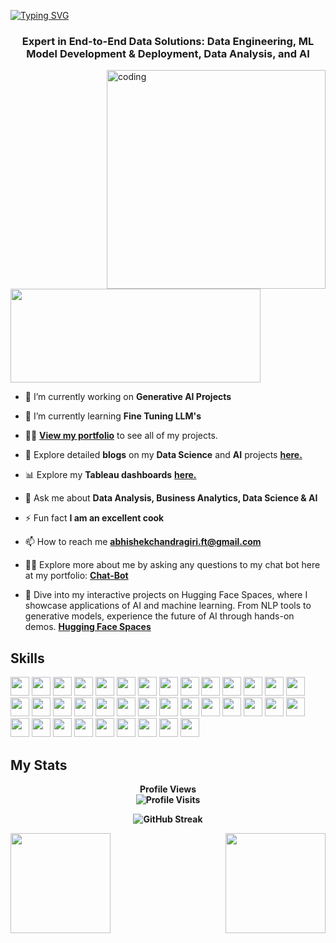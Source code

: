 [![Typing SVG](https://readme-typing-svg.demolab.com?font=Fira+Code&pause=1000&color=2ECC40&width=720&lines=%F0%9F%91%8B+%0A+Hey%2C+there%21%21+I'm+Abhishek+and+Welcome+to+my+Profile%21)](https://git.io/typing-svg)
<h3 align="center">Expert in End-to-End Data Solutions: Data Engineering, ML Model Development & Deployment, Data Analysis, and AI</h3>

<img align="right" alt="coding" height ="350" width="350" src="https://marketbusinessnews.com/wp-content/uploads/2020/10/1-Predictive-Analytics-GIF-for-article.gif">

<p align="left"> <a href="https://www.linkedin.com/in/abhishek-chandragiri/" target="blank"><img src="https://cdn.dribbble.com/users/1525393/screenshots/6420056/comp_4.gif" width="400" height="150" /></a> </p>

- 🔭 I’m currently working on **Generative AI Projects**

- 🌱 I’m currently learning **Fine Tuning LLM's**

- 👨‍💻 [**View my portfolio**](https://abhi0323.github.io/Abhishek-Chandragiri-Portfolio/?utm_source=github&utm_medium=profile&utm_campaign=Git_Bio) to see all of my projects.

- 📝 Explore detailed **blogs** on my **Data Science** and **AI** projects [**here.**](https://medium.com/@abhishekgoud1212)

- 📊 Explore my **Tableau dashboards** [**here.**](https://public.tableau.com/app/profile/abhishek.chandragiri)

- 💬 Ask me about **Data Analysis, Business Analytics, Data Science & AI**

- ⚡ Fun fact **I am an excellent cook**

- 📫 How to reach me **abhishekchandragiri.ft@gmail.com**

- 👨‍💻 Explore more about me by asking any questions to my chat bot here at my portfolio: [**Chat-Bot**](https://abhi0323.github.io/Abhishek-Chandragiri-Portfolio/?utm_source=git&utm_medium=bio&utm_campaign=chatbot)

- 🤗 Dive into my interactive projects on Hugging Face Spaces, where I showcase applications of AI and machine learning. From NLP tools to generative models, experience the future of AI through hands-on demos. [**Hugging Face Spaces**](https://huggingface.co/Abhishek0323)
  

## Skills

<img height=30 src="https://img.shields.io/badge/python-3670A0?style=for-the-badge&logo=python&logoColor=ffdd54"> <img height=30 src="https://img.shields.io/badge/Microsoft%20SQL%20Server-CC2927?style=for-the-badge&logo=microsoft%20sql%20server&logoColor=white"> <img height=30 src="https://img.shields.io/badge/mysql-4479A1.svg?style=for-the-badge&logo=mysql&logoColor=white"> <img height=30 src="https://img.shields.io/badge/postgres-%23316192.svg?style=for-the-badge&logo=postgresql&logoColor=white"> <img height=30 src="https://img.shields.io/badge/sqlite-%2307405e.svg?style=for-the-badge&logo=sqlite&logoColor=white"> <img height=30 src="https://img.shields.io/badge/Visual%20Studio%20Code-0078d7.svg?style=for-the-badge&logo=visual-studio-code&logoColor=white"> <img height=30 src="https://img.shields.io/badge/jupyter-%23FA0F00.svg?style=for-the-badge&logo=jupyter&logoColor=white"> <img height=30 src="https://img.shields.io/badge/docker-%230db7ed.svg?style=for-the-badge&logo=docker&logoColor=white"> <img height=30 src="https://img.shields.io/badge/kubernetes-%23326ce5.svg?style=for-the-badge&logo=kubernetes&logoColor=white"> <img height=30 src="https://img.shields.io/badge/flask-%23000.svg?style=for-the-badge&logo=flask&logoColor=white"> <img height=30 src="https://img.shields.io/badge/FastAPI-005571?style=for-the-badge&logo=fastapi"> <img height=30 src="https://img.shields.io/badge/AWS-%23FF9900.svg?style=for-the-badge&logo=amazon-aws&logoColor=white"> <img height=30 src="https://img.shields.io/badge/azure-%230072C6.svg?style=for-the-badge&logo=microsoftazure&logoColor=white"> <img height=30 src="https://img.shields.io/badge/mlflow-%23d9ead3.svg?style=for-the-badge&logo=numpy&logoColor=blue"> <img height=30 src="https://img.shields.io/badge/Apache%20Spark-FDEE21?style=flat-square&logo=apachespark&logoColor=black"> <img height=30 src="https://img.shields.io/badge/Keras-%23D00000.svg?style=for-the-badge&logo=Keras&logoColor=white"> <img height=30 src="https://img.shields.io/badge/Matplotlib-%23ffffff.svg?style=for-the-badge&logo=Matplotlib&logoColor=black"> <img height=30 src="https://img.shields.io/badge/numpy-%23013243.svg?style=for-the-badge&logo=numpy&logoColor=white"> <img height=30 src="https://img.shields.io/badge/pandas-%23150458.svg?style=for-the-badge&logo=pandas&logoColor=white"> <img height=30 src="https://img.shields.io/badge/Plotly-%233F4F75.svg?style=for-the-badge&logo=plotly&logoColor=white"> <img height=30 src="https://img.shields.io/badge/PyTorch-%23EE4C2C.svg?style=for-the-badge&logo=PyTorch&logoColor=white"> <img height=30 src="https://img.shields.io/badge/scikit--learn-%23F7931E.svg?style=for-the-badge&logo=scikit-learn&logoColor=white"> <img height=30 src="https://img.shields.io/badge/SciPy-%230C55A5.svg?style=for-the-badge&logo=scipy&logoColor=%white"> <img height=30 src="https://img.shields.io/badge/TensorFlow-%23FF6F00.svg?style=for-the-badge&logo=TensorFlow&logoColor=white"> <img height=30 src="https://img.shields.io/badge/MongoDB-%234ea94b.svg?style=for-the-badge&logo=mongodb&logoColor=white"> <img height=30 src="https://img.shields.io/badge/Microsoft_Excel-217346?style=for-the-badge&logo=microsoft-excel&logoColor=white"> <img height=30 src="https://img.shields.io/badge/-Arduino-00979D?style=for-the-badge&logo=Arduino&logoColor=white"> <img height=30 src="https://img.shields.io/badge/jira-%230A0FFF.svg?style=for-the-badge&logo=jira&logoColor=white"> <img height=30 src="https://img.shields.io/badge/Postman-FF6C37?style=for-the-badge&logo=postman&logoColor=white"> <img height=30 src="https://img.shields.io/badge/power_bi-F2C811?style=for-the-badge&logo=powerbi&logoColor=black"> <img height=30 src="https://img.shields.io/badge/git-%23F05033.svg?style=for-the-badge&logo=git&logoColor=white"> <img height=30 src="https://img.shields.io/badge/github-%23121011.svg?style=for-the-badge&logo=github&logoColor=white"> <img height=30 src="https://img.shields.io/badge/confluence-%23172BF4.svg?style=for-the-badge&logo=confluence&logoColor=white"> <img height=30 src="https://img.shields.io/badge/Oracle-F80000?style=for-the-badge&logo=oracle&logoColor=white"> <img height=30 src="https://img.shields.io/badge/github%20pages-121013?style=for-the-badge&logo=github&logoColor=white"> <img height=30 src="https://img.shields.io/badge/Anaconda-%2344A833.svg?style=for-the-badge&logo=anaconda&logoColor=white"> <img height=30 src="https://img.shields.io/badge/github%20actions-%232671E5.svg?style=for-the-badge&logo=githubactions&logoColor=white"> 



## My Stats

<p align="center"> <b>Profile Views<b> 
  <br>
  <img src="https://profile-counter.glitch.me/{abhi0323}/count.svg" alt="Profile Visits" />
</p>

<p align="center">
    <img src="http://github-readme-streak-stats.herokuapp.com?user=abhi0323&theme=dark&background=000000" alt="GitHub Streak" />
</p>

<img src="https://github-readme-stats.vercel.app/api?username=abhi0323&show_icons=true&theme=merko" align="left" height=160em>
<img src="https://github-readme-stats.vercel.app/api/top-langs/?username=abhi0323&layout=compact&theme=vision-friendly-dark" align="right" height=160em>
